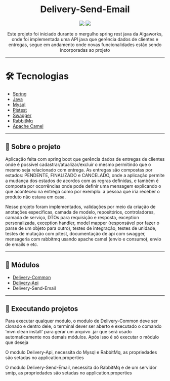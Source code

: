<h1 align="center">Delivery-Send-Email</h1>

<p align="center">
<img src="https://img.shields.io/badge/java-%23ED8B00.svg?style=for-the-badge&logo=java&logoColor=white">
<img src="http://img.shields.io/static/v1?label=STATUS&message=EM%20DESENVOLVIMENTO&color=GREEN&style=for-the-badge">
</p>

<p align="center">Este projeto foi iniciado durante o mergulho spring rest java da Algaworks, onde foi implementada uma API java que gerência dados de clientes e entregas, segue em andamento onde novas funcionalidades estão sendo incorporadas ao projeto</p>
<hr>

# 🛠 Tecnologias

- [Spring](https://spring.io/)
- [Java](https://www.java.com/pt-BR/)
- [Mysql](https://www.mysql.com/)
- [Pistest](https://pitest.org/)
- [Swagger](https://swagger.io/)
- [RabbitMq](https://www.rabbitmq.com/)
- [Apache Camel](https://camel.apache.org/)

<hr>

<h2 id="projeto">📝 Sobre o projeto </h1>

<p> Aplicação feita com spring boot que gerência dados de entregas de clientes onde é possível cadastrar/atualizar/excluir o mesmo permitindo que o mesmo seja relacionado com entrega. As entregas são compostas por estados: PENDENTE, FINALIZADO e CANCELADO, onde a aplicação permite a mudança dos estados de acordos com as regras definidas, e também é composta por ocorrências onde pode definir uma mensagem explicando o que aconteceu na entrega como por exemplo: a pessoa que iria receber o produto não estava em casa.</p>

<p> Nesse projeto foram implementados, validações por meio da criação de anotações especificas, camada de modelo, repositórios, controladores, camada de serviço, DTOs para requisição e resposta, exception personalizada, exception handler, model mapper (responsável por fazer o parse de um objeto para outro), testes de integração, testes de unidade, testes de mutação com pitest, documentação de api com swagger, mensageria com rabbitmq usando apache camel (envio e consumo), envio de emails e etc.</p>

<hr>

<h2 id="modulo">🧰 Módulos </h1>

- [Delivery-Common](https://github.com/Neylan-Dev/delivery-common)
- [Delivery-Api](https://github.com/Neylan-Dev/delivery-api)
- Delivery-Send-Email

<hr>

<h2 id="execucao">🚀 Executando projetos </h1>

<p> Para executar qualquer modulo, o modulo de Delivery-Common deve ser clonado e dentro dele, o terminal dever ser aberto e executado o comando 'mvn clean install' para gerar um arquivo .jar que será usado automaticamente nos demais módulos. Após isso é só executar o módulo que deseja </p>

<p> O modulo Delivery-Api, necessita do Mysql e RabbitMq, as propriedades são setadas no application.properties</p>

<p> O modulo Delivery-Send-Email, necessita do RabbitMq e de um servidor smtp, as propriedades são setadas no application.properties</p>